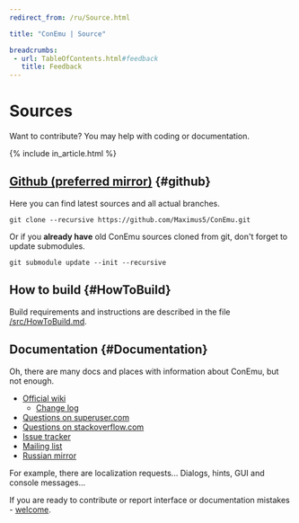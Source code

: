 ```yaml
---
redirect_from: /ru/Source.html

title: "ConEmu | Source"

breadcrumbs:
 - url: TableOfContents.html#feedback
   title: Feedback
---
```


# Sources

Want to contribute? You may help with coding or documentation.

{% include in_article.html %}


## [Github (preferred mirror)](https://github.com/Maximus5/ConEmu)   {#github}

Here you can find latest sources and all actual branches.

~~~
git clone --recursive https://github.com/Maximus5/ConEmu.git
~~~

Or if you **already have** old ConEmu sources cloned from git,
don't forget to update submodules.

~~~
git submodule update --init --recursive 
~~~


## How to build  {#HowToBuild}

Build requirements and instructions are described in the file
[/src/HowToBuild.md](https://github.com/Maximus5/ConEmu/blob/master/src/HowToBuild.md).


## Documentation   {#Documentation}

Oh, there are many docs and places with information about ConEmu, but not enough.

* [Official wiki](TableOfContents.html)
  * [Change log](Whats_New.html)
* [Questions on superuser.com](http://superuser.com/questions/tagged/conemu)
* [Questions on stackoverflow.com](http://stackoverflow.com/questions/tagged/conemu)
* [Issue tracker](Issues.html)
* [Mailing list](http://groups.google.com/group/conemu_ml)
* [Russian mirror](http://www.conemu.ru/)


For example, there are localization requests...
Dialogs, hints, GUI and console messages...

If you are ready to contribute or report interface or documentation
mistakes - [welcome](ConEmuHelping.html).
